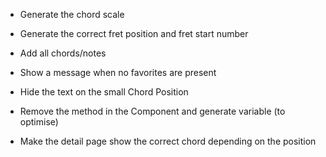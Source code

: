 * Generate the chord scale
* Generate the correct fret position and fret start number
* Add all chords/notes

* Show a message when no favorites are present
* Hide the text on the small Chord Position
* Remove the method in the Component and generate variable (to optimise)
* Make the detail page show the correct chord depending on the position
